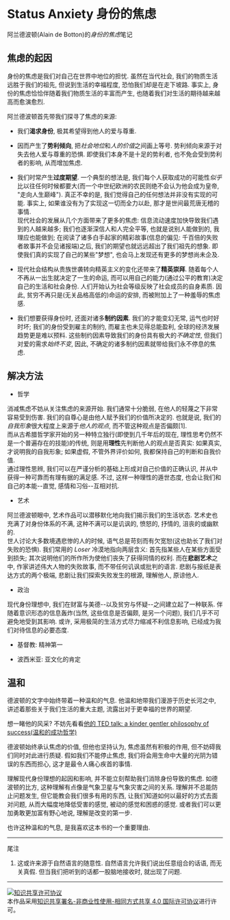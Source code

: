 # Status Anxiety 身份的焦虑

阿兰德波顿(Alain de Botton)的*身份的焦虑*笔记

## 焦虑的起因

身份的焦虑是我们对自己在世界中地位的担忧. 虽然在当代社会, 我们的物质生活远胜于我们的祖先, 但说到生活的幸福程度, 恐怕我们却是在走下坡路. 事实上, 身份的焦虑恰恰伴随着我们物质生活的丰富而产生, 也随着我们对生活的期待越来越高而愈演愈烈. 

阿兰德波顿首先带我们探寻了焦虑的来源:

- 我们**渴求身份**, 极其希望得到他人的爱与尊重.
 
- 因而产生了**势利倾向**, 把*社会地位*和*人的价值*之间画上等号. 势利倾向来源于对失去他人爱与尊重的恐惧. 即使我们本身不是十足的势利者, 也不免会受到势利者的影响, 从而增加焦虑.

- 我们时常产生**过度期望**. 一个典型的想法是, 我们每个人获取成功的可能性*似乎*比以往任何时候都要大(而一个中世纪欧洲的农民则绝不会认为他会成为皇帝, "走向人生巅峰"). 真正不幸的是, 我们觉得自己的任何想法并非没有实现的可能. 事实上, 如果谁没有为了实现这一切而全力以赴, 那才是世间最荒唐无稽的事情.  
现代社会的发展从几个方面带来了更多的焦虑: 信息流动速度加快导致我们遇到的人越来越多; 我们也逐渐深信人和人完全平等, 也就是说别人能做到的, 我理应也能做到; 在阅读了诸多白手起家的精彩故事(信息的偏见: 千百倍的失败者故事并不会见诸报端)之后, 我们的期望也就远远超出了我们祖先的想象. 即使我们真的实现了自己的某些"梦想", 也会马上发现还有更多的梦想尚未企及.

- 现代社会结构从贵族世袭转向精英主义的变化还带来了**精英崇拜**. 随着每个人不再从一出生就决定了一生的命运, 而可以用自己的能力(通过公平的教育)决定自己的生活和社会身份. 人们开始认为社会等级反映了社会成员的自身素质. 因此, 贫穷不再只是(无关品格高低的)命运的安排, 而被附加上了一种羞辱的焦虑感.

- 我们想要获得身份时, 还面对诸多**制约因素**. 我们的才能变幻无常, 运气也时好时坏; 我们的身份受到雇主的制约, 而雇主也未见得总能盈利, 全球的经济发展趋势更是难以预料. 这些制约因素导致我们的身份具有极大的*不确定性*, 但我们对爱的需求*始终不变*, 因此, 不确定的诸多制约因素就带给我们永不停息的焦虑.

## 解决方法

- 哲学

消减焦虑不妨从关注焦虑的来源开始. 我们通常十分脆弱, 在他人的轻蔑之下非常容易受到伤害. 我们的自尊心是由他人赋予我们的价值所决定的. 也就是说, 我们的*自我形象*很大程度上来源于*他人的观点*, 而不管这种观点是否偏颇[1].   
而从古希腊哲学家开始的另一种特立独行(即使到几千年后的现在, 理性思考仍然不是一个普遍存在的技能)的传统, 则是用**理性**先判断他人的观点是否真实: 如果真实, 才说明我的自我形象; 如果虚假, 不管外界评价如何, 我都保持自己的判断和自我价值.   
通过理性思辨, 我们可以在严谨分析的基础上形成对自己价值的正确认识, 并从中获得一种可靠而有理有据的满足感. 不过, 这样一种理性的遁世态度, 也会让我们和自己的本能--直觉, 感情和习俗--互相对抗. 

- 艺术

阿兰德波顿眼中, 艺术作品可以潜移默化地向我们揭示我们的生活状态. 艺术史也充满了对身份体系的不满, 这种不满可以是讥讽的, 愤怒的, 抒情的, 沮丧的或幽默的.  
世人讨论大多数境遇悲惨的人的时候, 语气总是苛刻而有欠宽恕(这也助长了我们对失败的恐惧). 我们常用的 *Loser* 冷漠地指向两层含义: 首先指某些人在某些方面受到损失; 其次说明他们的所作所为使他们丧失了获得同情的权利. 而在**悲剧艺术**之中, 作家讲述伟大人物的失败故事, 而不带任何讥讽或批判的语言. 悲剧与报纸是表达方式的两个极端, 悲剧让我们探索失败发生的根源, 理解他人, 原谅他人.

- 政治

现代身份理想中, 我们在财富与美德--以及贫穷与怀疑--之间建立起了一种联系. 伴随着意识形态的信息轰炸(当然, 这些信息是否偏颇, 是另一个问题), 我们几乎不可避免地受到其影响. 或许, 采用极简的生活方式尽力缩减不利信息影响, 已经成为我们对待信息的必要态度.

- 基督教: 精神第一

- 波西米亚: 亚文化的肯定

## 温和

德波顿的文字中始终带着一种温和的气息. 他温和地带我们漫游于历史长河之中, 讲述着那些关于我们生活的重大主题, 流露出对于更幸福的世界的期望. 

想一睹他的风采? 不妨先看看[他的 TED talk: a kinder gentler philosophy of success(温和的成功哲学)](http://www.ted.com/talks/alain_de_botton_a_kinder_gentler_philosophy_of_success/)

德波顿始终承认焦虑的价值, 但他也坚持认为, 焦虑虽然有积极的作用, 但不妨碍我们同时对此进行质疑. 假如我们不能停止焦虑, 我们将会用生命中大量的光阴为错误的东西而担心, 这才是最令人痛心疾首的事情.

理解现代身份理想的起因和影响, 并不能立刻帮助我们消除身份导致的焦虑. 如德波顿的比方, 这种理解有点像是气象卫星与气象灾害之间的关系. 理解并不总能防止问题发生, 但它能教会我们很多有用的东西, 让我们知道如何以最好的方式去面对问题, 从而大幅度地降低受害的感觉, 被动的感觉和困惑的感觉. 或者我们可以更加勇敢更加富有野心地说, 理解是改变的第一步.

也许这种温和的气息, 是我喜欢这本书的一个重要理由.

---

尾注

1. 这或许来源于自然语言的随意性. 自然语言允许我们说出任意组合的话语, 而无关真假. 但当我们把听到的话都一股脑地接收时, 就出现了问题.

---

<a rel="license" href="http://creativecommons.org/licenses/by-nc-sa/4.0/"><img alt="知识共享许可协议" style="border-width:0" src="https://i.creativecommons.org/l/by-nc-sa/4.0/88x31.png" /></a><br />本<span xmlns:dct="http://purl.org/dc/terms/" href="http://purl.org/dc/dcmitype/Text" rel="dct:type">作品</span>采用<a rel="license" href="http://creativecommons.org/licenses/by-nc-sa/4.0/">知识共享署名-非商业性使用-相同方式共享 4.0 国际许可协议</a>进行许可。
